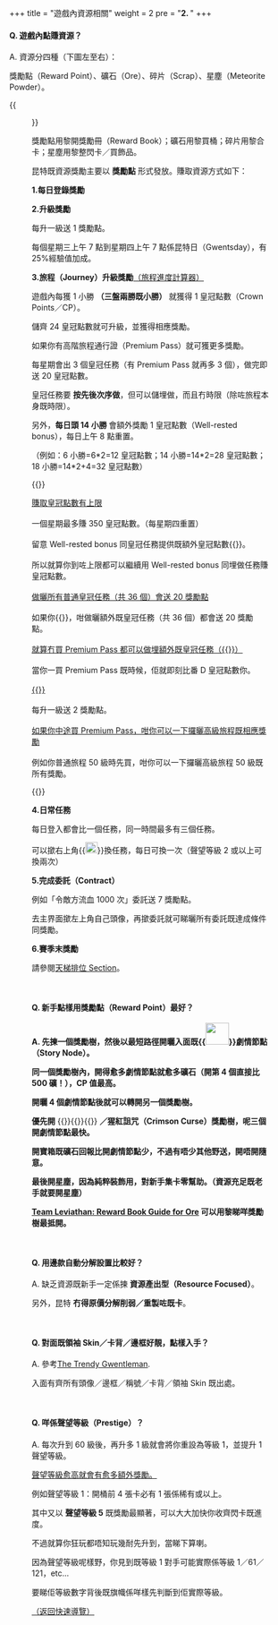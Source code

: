 +++
title = "遊戲內資源相關"
weight = 2
pre = "<b>2. </b>"
+++

#### Q. 遊戲內點賺資源？

A. 資源分四種（下圖左至右）：

獎勵點（Reward Point）、礦石（Ore）、碎片（Scrap）、星塵（Meteorite Powder）。

{{<figure src="/images/resources.png">}}

獎勵點用黎開獎勵冊（Reward Book）；礦石用黎買桶；碎片用黎合卡；星塵用黎整閃卡／買飾品。

昆特既資源獎勵主要以 **獎勵點** 形式發放。賺取資源方式如下：

**1.每日登錄獎勵**

**2.升級獎勵**

每升一級送 1 獎勵點。

每個星期三上午 7 點到星期四上午 7 點係昆特日（Gwentsday），有 25%經驗值加成。

**3.旅程（Journey）升級獎勵**[（旅程進度計算器）](https://trendygwentleman.com/journey/)

遊戲內每獲 1 小勝 **（三盤兩勝既小勝）** 就獲得 1 皇冠點數（Crown Points／CP）。

儲齊 24 皇冠點數就可升級，並獲得相應獎勵。

如果你有高階旅程通行證（Premium Pass）就可獲更多獎勵。

每星期會出 3 個皇冠任務（有 Premium Pass 就再多 3 個），做完即送 20 皇冠點數。

皇冠任務要 **按先後次序做**，但可以儲埋做，而且冇時限（除咗旅程本身既時限）。

另外，**每日頭 14 小勝** 會額外獎勵 1 皇冠點數（Well-rested bonus），每日上午 8 點重置。

（例如：6 小勝=6\*2=12 皇冠點數；14 小勝=14\*2=28 皇冠點數；18 小勝=14\*2+4=32 皇冠點數）

{{<expand title="（更多資訊）">}}

<span style="text-decoration: underline;">賺取皇冠點數有上限</span>
   <br/><br/>
   一個星期最多賺 350 皇冠點數。（每星期四重置）
   <br/><br/>
   留意 Well-rested bonus 同皇冠任務提供既額外皇冠點數{{<class name="bold" text="唔計入呢個上限">}}。
   <br/><br/>
   所以就算你到咗上限都可以繼續用 Well-rested bonus 同埋做任務賺皇冠點數。
   <br/><br/>
<span style="text-decoration: underline;">做曬所有普通皇冠任務（共 36 個）會送 20 獎勵點</span>
   <br/><br/>
   如果你{{<class name="bold" text="買咗 Premium Pass">}}，咁做曬額外既皇冠任務（共 36 個）都會送 20 獎勵點。
   <br/><br/>
<span style="text-decoration: underline;">就算冇買 Premium Pass 都可以做埋額外既皇冠任務（{{<class name="bold" text="但冇皇冠點數獎勵">}}）</span>
   <br/><br/>
   當你一買 Premium Pass 既時候，佢就即刻比番 D 皇冠點數你。
   <br/><br/>
<span style="text-decoration: underline;">{{<class name="bold" text="100 級後可以繼續升級">}}</span>
   <br/><br/>
   每升一級送 2 獎勵點。
   <br/><br/>
<span style="text-decoration: underline;">如果你中途買 Premium Pass，咁你可以一下攞曬高級旅程既相應獎勵</span>
   <br/><br/>
   例如你普通旅程 50 級時先買，咁你可以一下攞曬高級旅程 50 級既所有獎勵。

{{</expand>}}

**4.日常任務**

每日登入都會比一個任務，同一時間最多有三個任務。

可以撳右上角{{<img width=21.67px height=20.00px src="images/reload.png">}}換任務，每日可換一次（聲望等級 2 或以上可換兩次）

**5.完成委託（Contract）**

例如「令敵方流血 1000 次」委託送 7 獎勵點。

去主界面撳左上角自己頭像，再撳委託就可睇曬所有委託既達成條件同獎勵。

**6.賽季末獎勵**

請參閱[天梯排位 Section](../ladderranking/#一個賽季結束後所有-打過至少一場-rank-既玩家都會獲得獎勵點)。

&nbsp;

#### Q. 新手點樣用獎勵點（Reward Point）最好？

**A. 先揀一個獎勵樹，然後以最短路徑開曬入面既{{<img width=41.54px height=38.50px src="images/scroll.png">}}劇情節點（Story Node）。**

**同一個獎勵樹內，開得愈多劇情節點就愈多礦石（開第 4 個直接比 500 礦！），CP 值最高。**

**開曬 4 個劇情節點後就可以轉開另一個獎勵樹。**

**優先開** {{<class name="ST" text="松鼠黨">}}{{<class name="bold" text="／">}}{{<class name="SK" text="史凱利格">}} **／猩紅詛咒（Crimson Curse）獎勵樹，呢三個開劇情節點最快。**

**開寶箱既礦石回報比開劇情節點少，不過有唔少其他野送，開唔開隨意。**

**最後開星塵，因為純粹裝飾用，對新手集卡零幫助。（資源充足既老手就要開星塵）**

**[Team Leviathan: Reward Book Guide for Ore](https://docs.google.com/spreadsheets/d/15O7TL1NPNliouDGCu-IK7Kw7OkFZ9VLxzI4wfJd5u1g/edit?usp=sharing) 可以用黎睇咩獎勵樹最抵開。**

&nbsp;

#### Q. 用邊款自動分解設置比較好？

A. 缺乏資源既新手一定係揀 **資源產出型（Resource Focused）**。

另外，昆特 **冇得原價分解削弱／重製咗既卡**。

&nbsp;

#### Q. 對面既領袖 Skin／卡背／邊框好靚，點樣入手？

A. 參考[The Trendy Gwentleman](https://trendygwentleman.com/cosmetics/).

入面有齊所有頭像／邊框／稱號／卡背／領袖 Skin 既出處。

&nbsp;

#### Q. 咩係聲望等級（Prestige）？

A. 每次升到 60 級後，再升多 1 級就會將你重設為等級 1，並提升 1 聲望等級。

[聲望等級愈高就會有愈多額外獎勵。](https://www.reddit.com/r/gwent/wiki/prestige)

例如聲望等級 1：開桶前 4 張卡必有 1 張係稀有或以上。

其中又以 **聲望等級 5** 既獎勵最顯著，可以大大加快你收齊閃卡既進度。

不過就算你狂玩都唔知玩幾耐先升到，當睇下算喇。

因為聲望等級呢樣野，你見到既等級 1 對手可能實際係等級 1／61／121，etc...

要睇佢等級數字背後既旗幟係咩樣先判斷到佢實際等級。

[（返回快速導覽）](../#quicknav)
